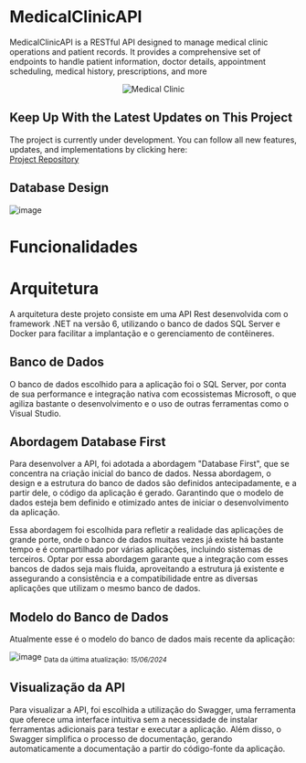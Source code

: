 # MedicalClinicAPI
MedicalClinicAPI is a RESTful API designed to manage medical clinic operations and patient records. It provides a comprehensive set of endpoints to handle patient information, doctor details, appointment scheduling, medical history, prescriptions, and more
<p align="center">
  <img src="https://github.com/antonioscript/MedicalClinicAPI/assets/10932478/90cb77bb-f55d-455d-acf7-516608ad97dd.png" alt="Medical Clinic">
</p>

## Keep Up With the Latest Updates on This Project
The project is currently under development. You can follow all new features, updates, and implementations by clicking here: </br>
[Project Repository](https://github.com/users/antonioscript/projects/2?pane=info)


## Database Design
![image](https://github.com/antonioscript/MedicalClinicAPI/assets/10932478/f294da84-e682-48c9-aa38-6ab729b05de9)

# Funcionalidades
# Arquitetura
A arquitetura deste projeto consiste em uma API Rest desenvolvida com o framework .NET na versão 6, utilizando o banco de dados SQL Server e Docker para facilitar a implantação e o gerenciamento de contêineres.

## Banco de Dados
O banco de dados escolhido para a aplicação foi o SQL Server, por conta de sua performance e integração nativa com ecossistemas Microsoft, o que agiliza bastante o desenvolvimento e o uso de outras ferramentas como o Visual Studio. 

## Abordagem Database First
Para desenvolver a API, foi adotada a abordagem "Database First", que se concentra na criação inicial do banco de dados. Nessa abordagem, o design e a estrutura do banco de dados são definidos antecipadamente, e a partir dele, o código da aplicação é gerado. Garantindo que o modelo de dados esteja bem definido e otimizado antes de iniciar o desenvolvimento da aplicação.

Essa abordagem foi escolhida para refletir a realidade das aplicações de grande porte, onde o banco de dados muitas vezes já existe há bastante tempo e é compartilhado por várias aplicações, incluindo sistemas de terceiros. Optar por essa abordagem garante que a integração com esses bancos de dados seja mais fluida, aproveitando a estrutura já existente e assegurando a consistência e a compatibilidade entre as diversas aplicações que utilizam o mesmo banco de dados.

## Modelo do Banco de Dados
Atualmente esse é o modelo do banco de dados mais recente da aplicação:

![image](https://github.com/antonioscript/MedicalClinicAPI/assets/10932478/6c57772b-0b09-4f2d-bd76-e3501731be5c)
<sub>Data da última atualização: *15/06/2024*</sub>

## Visualização da API
Para visualizar a API, foi escolhida a utilização do Swagger, uma ferramenta que oferece uma interface intuitiva sem a necessidade de instalar ferramentas adicionais para testar e executar a aplicação. Além disso, o Swagger simplifica o processo de documentação, gerando automaticamente a documentação a partir do código-fonte da aplicação.

